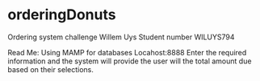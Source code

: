 # orderingDonuts
Ordering system challenge
Willem Uys
Student number WILUYS794

Read Me:
Using MAMP for databases
Locahost:8888
Enter the required information and the system will provide the user will the total amount due based on their selections.
